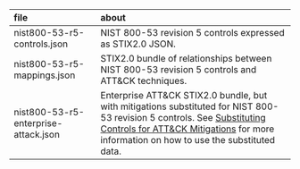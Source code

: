 | file | about |
|:-----|:------|
| nist800-53-r5-controls.json | NIST 800-53 revision 5 controls expressed as STIX2.0 JSON. |
| nist800-53-r5-mappings.json | STIX2.0 bundle of relationships between NIST 800-53 revision 5 controls and ATT&CK techniques. |
| nist800-53-r5-enterprise-attack.json | Enterprise ATT&CK STIX2.0 bundle, but with mitigations substituted for NIST 800-53 revision 5 controls. See [Substituting Controls for ATT&CK Mitigations](/docs/substituting_controls.md) for more information on how to use the substituted data. |